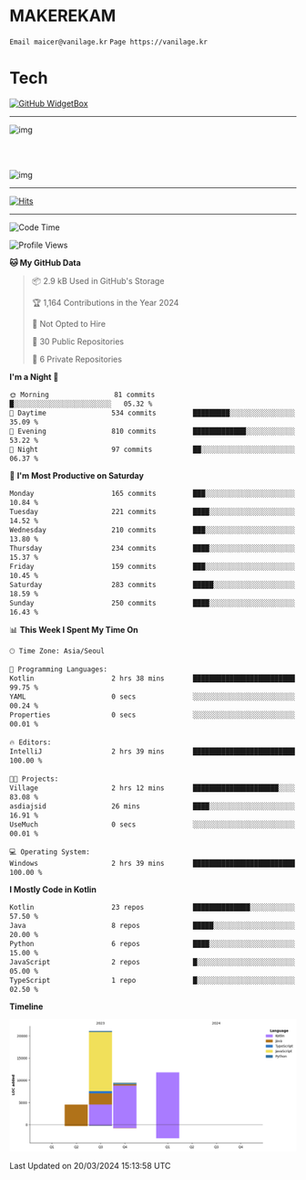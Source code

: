 # MAKEREKAM

`Email maicer@vanilage.kr`
`Page https://vanilage.kr`

# Tech

[![GitHub WidgetBox](https://github-widgetbox.vercel.app/api/skills?languages=python,js,ts,c,cpp,cs,java,kotlin,bash,md,html,css,xml,yaml,swift,powershell,json,R,SQL,php&tools=git,npm,gradle,nodejs,vercel,nginx&includeNames=true&theme=darkmode)](https://github.com/Jurredr/github-widgetbox)

---

![img](https://github-readme-stats.vercel.app/api/top-langs/?username=MAKEREKAM&layout=compact&theme=gruvbox)

<br>
<br>

![img](https://github-readme-stats.vercel.app/api/?username=MAKEREKAM&layout=compact&theme=gruvbox)

---

[![Hits](https://hits.seeyoufarm.com/api/count/incr/badge.svg?url=https%3A%2F%2Fgithub.com%2FMAKEREKAM&count_bg=%234A49D1&title_bg=%23555555&icon=&icon_color=%23E7E7E7&title=방문&edge_flat=false)](https://hits.seeyoufarm.com)

---

<!--START_SECTION:waka-->
![Code Time](http://img.shields.io/badge/Code%20Time-232%20hrs%2012%20mins-blue)

![Profile Views](http://img.shields.io/badge/Profile%20Views-0-blue)

**🐱 My GitHub Data** 

> 📦 2.9 kB Used in GitHub's Storage 
 > 
> 🏆 1,164 Contributions in the Year 2024
 > 
> 🚫 Not Opted to Hire
 > 
> 📜 30 Public Repositories 
 > 
> 🔑 6 Private Repositories 
 > 
**I'm a Night 🦉** 

```text
🌞 Morning                81 commits          █░░░░░░░░░░░░░░░░░░░░░░░░   05.32 % 
🌆 Daytime                534 commits         █████████░░░░░░░░░░░░░░░░   35.09 % 
🌃 Evening                810 commits         █████████████░░░░░░░░░░░░   53.22 % 
🌙 Night                  97 commits          ██░░░░░░░░░░░░░░░░░░░░░░░   06.37 % 
```
📅 **I'm Most Productive on Saturday** 

```text
Monday                   165 commits         ███░░░░░░░░░░░░░░░░░░░░░░   10.84 % 
Tuesday                  221 commits         ████░░░░░░░░░░░░░░░░░░░░░   14.52 % 
Wednesday                210 commits         ███░░░░░░░░░░░░░░░░░░░░░░   13.80 % 
Thursday                 234 commits         ████░░░░░░░░░░░░░░░░░░░░░   15.37 % 
Friday                   159 commits         ███░░░░░░░░░░░░░░░░░░░░░░   10.45 % 
Saturday                 283 commits         █████░░░░░░░░░░░░░░░░░░░░   18.59 % 
Sunday                   250 commits         ████░░░░░░░░░░░░░░░░░░░░░   16.43 % 
```


📊 **This Week I Spent My Time On** 

```text
🕑︎ Time Zone: Asia/Seoul

💬 Programming Languages: 
Kotlin                   2 hrs 38 mins       █████████████████████████   99.75 % 
YAML                     0 secs              ░░░░░░░░░░░░░░░░░░░░░░░░░   00.24 % 
Properties               0 secs              ░░░░░░░░░░░░░░░░░░░░░░░░░   00.01 % 

🔥 Editors: 
IntelliJ                 2 hrs 39 mins       █████████████████████████   100.00 % 

🐱‍💻 Projects: 
Village                  2 hrs 12 mins       █████████████████████░░░░   83.08 % 
asdiajsid                26 mins             ████░░░░░░░░░░░░░░░░░░░░░   16.91 % 
UseMuch                  0 secs              ░░░░░░░░░░░░░░░░░░░░░░░░░   00.01 % 

💻 Operating System: 
Windows                  2 hrs 39 mins       █████████████████████████   100.00 % 
```

**I Mostly Code in Kotlin** 

```text
Kotlin                   23 repos            ██████████████░░░░░░░░░░░   57.50 % 
Java                     8 repos             █████░░░░░░░░░░░░░░░░░░░░   20.00 % 
Python                   6 repos             ████░░░░░░░░░░░░░░░░░░░░░   15.00 % 
JavaScript               2 repos             █░░░░░░░░░░░░░░░░░░░░░░░░   05.00 % 
TypeScript               1 repo              █░░░░░░░░░░░░░░░░░░░░░░░░   02.50 % 
```



**Timeline**

![Lines of Code chart](https://raw.githubusercontent.com/MAKEREKAM/MAKEREKAM/main/assets/bar_graph.png)


 Last Updated on 20/03/2024 15:13:58 UTC
<!--END_SECTION:waka-->
